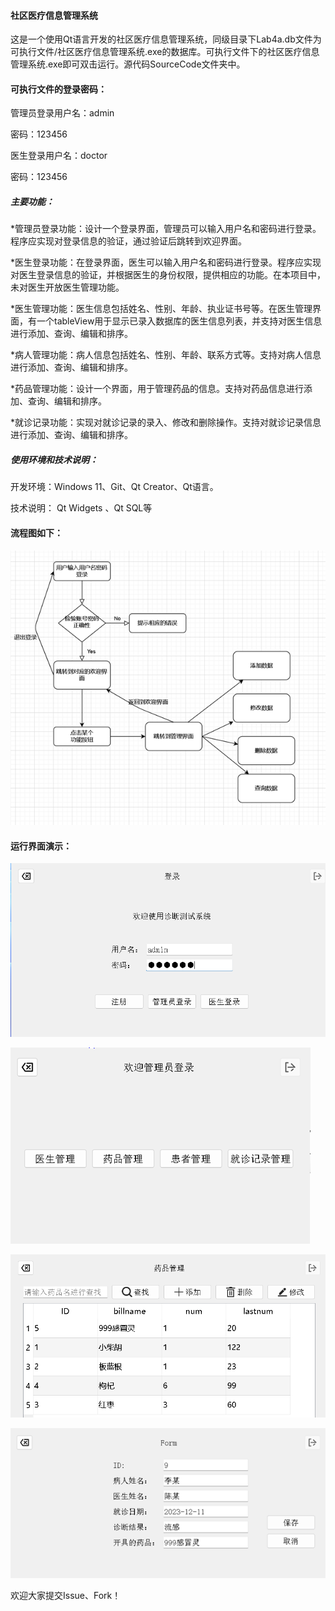 #### 社区医疗信息管理系统

这是一个使用Qt语言开发的社区医疗信息管理系统，同级目录下Lab4a.db文件为可执行文件/社区医疗信息管理系统.exe的数据库。可执行文件下的社区医疗信息管理系统.exe即可双击运行。源代码SourceCode文件夹中。

#### 可执行文件的登录密码：

管理员登录用户名：admin

密码：123456

医生登录用户名：doctor

密码：123456

##### 主要功能：

*管理员登录功能：设计一个登录界面，管理员可以输入用户名和密码进行登录。程序应实现对登录信息的验证，通过验证后跳转到欢迎界面。

*医生登录功能：在登录界面，医生可以输入用户名和密码进行登录。程序应实现对医生登录信息的验证，并根据医生的身份权限，提供相应的功能。在本项目中，未对医生开放医生管理功能。

*医生管理功能：医生信息包括姓名、性别、年龄、执业证书号等。在医生管理界面，有一个tableView用于显示已录入数据库的医生信息列表，并支持对医生信息进行添加、查询、编辑和排序。

*病人管理功能：病人信息包括姓名、性别、年龄、联系方式等。支持对病人信息进行添加、查询、编辑和排序。

*药品管理功能：设计一个界面，用于管理药品的信息。支持对药品信息进行添加、查询、编辑和排序。

*就诊记录功能：实现对就诊记录的录入、修改和删除操作。支持对就诊记录信息进行添加、查询、编辑和排序。

##### 使用环境和技术说明：

开发环境：Windows 11、Git、Qt Creator、Qt语言。  

技术说明： Qt Widgets  、Qt SQL等



#### 流程图如下：

![1710988101776](README.assets/1710988101776.png)

#### 运行界面演示：

![1710988327417](README.assets/1710988327417.png)

![1710988358259](README.assets/1710988358259.png)

![1710988386080](README.assets/1710988386080.png)

![1710988400761](README.assets/1710988400761.png)

欢迎大家提交Issue、Fork！


